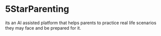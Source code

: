 # 5StarParenting
its an AI assisted platform that helps parents to practice real life scenarios they may face and be prepared for it.
